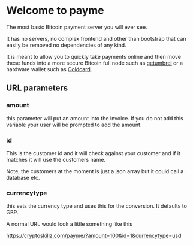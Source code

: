 # Welcome to payme

The most basic Bitcoin payment server you will ever see.

It has no servers, no complex frontend and other than bootstrap that can easily be removed no dependencies of any kind. 

It is meant to allow you to quickly take payments online and then move these funds into a more secure Bitcoin full node such as [getumbrel](https://getumbrel.com/) or a hardware wallet such as [Coldcard](https://coldcard.com/).

## URL parameters

### amount

this parameter will put an amount into the invoice. If you do not add this variable your user will be prompted to add the amount.

### id

This is the customer id and it will check against your customer and if it matches it will use the customers name.

Note, the customers at the moment is just a json array but it could call a database etc.

### currencytype

this sets the currency type and uses this for the conversion.  It defaults to GBP.


A normal URL would look a little something like this 

https://cryptoskillz.com/payme/?amount=100&id=1&currencytype=usd






